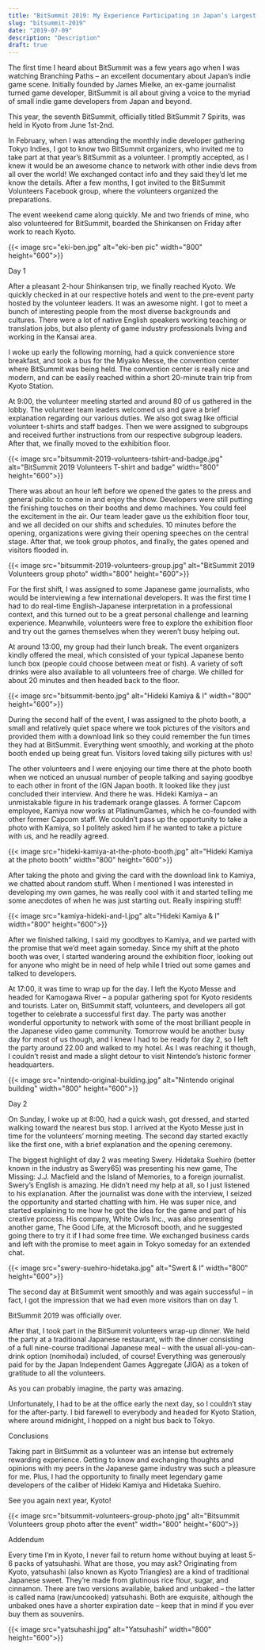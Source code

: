 ```yaml
---
title: "BitSummit 2019: My Experience Participating in Japan’s Largest Indie Game Show as a Volunteer"
slug: "bitsummit-2019"
date: "2019-07-09"
description: "Description"
draft: true
---
```


The first time I heard about BitSummit was a few years ago when I was watching Branching Paths – an excellent documentary about Japan’s indie game scene. Initially founded by James Mielke, an ex-game journalist turned game developer, BitSummit is all about giving a voice to the myriad of small indie game developers from Japan and beyond. 

This year, the seventh BitSummit, officially titled BitSummit 7 Spirits, was held in Kyoto from June 1st-2nd.

In February, when I was attending the monthly indie developer gathering Tokyo Indies, I got to know two BitSummit organizers, who invited me to take part at that year’s BitSummit as a volunteer. I promptly accepted, as I knew it would be an awesome chance to network with other indie devs from all over the world! We exchanged contact info and they said they’d let me know the details. After a few months, I got invited to the BitSummit Volunteers Facebook group, where the volunteers organized the preparations.

The event weekend came along quickly. Me and two friends of mine, who also volunteered for BitSummit, boarded the Shinkansen on Friday after work to reach Kyoto.

{{< image src="eki-ben.jpg" alt="eki-ben pic" width="800" height="600">}}

Day 1

After a pleasant 2-hour Shinkansen trip, we finally reached Kyoto. We quickly checked in at our respective hotels and went to the pre-event party hosted by the volunteer leaders. It was an awesome night. I got to meet a bunch of interesting people from the most diverse backgrounds and cultures. There were a lot of native English speakers working teaching or translation jobs, but also plenty of game industry professionals living and working in the Kansai area. 

I woke up early the following morning, had a quick convenience store breakfast, and took a bus for the Miyako Messe, the convention center where BitSummit was being held. The convention center is really nice and modern, and can be easily reached within a short 20-minute train trip from Kyoto Station. 

At 9:00, the volunteer meeting started and around 80 of us gathered in the lobby. The volunteer team leaders welcomed us and gave a brief explanation regarding our various duties. We also got swag like official volunteer t-shirts and staff badges. Then we were assigned to subgroups and received further instructions from our respective subgroup leaders. After that, we finally moved to the exhibition floor.

{{< image src="bitsummit-2019-volunteers-tshirt-and-badge.jpg" alt="BitSummit 2019 Volunteers T-shirt and badge" width="800" height="600">}}

There was about an hour left before we opened the gates to the press and general public to come in and enjoy the show. Developers were still putting the finishing touches on their booths and demo machines. You could feel the excitement in the air. Our team leader gave us the exhibition floor tour, and we all decided on our shifts and schedules. 10 minutes before the opening, organizations were giving their opening speeches on the central stage. After that, we took group photos, and finally, the gates opened and visitors flooded in.

{{< image src="bitsummit-2019-volunteers-group.jpg" alt="BitSummit 2019 Volunteers group photo" width="800" height="600">}}

For the first shift, I was assigned to some Japanese game journalists, who would be interviewing a few international developers. It was the first time I had to do real-time English-Japanese interpretation in a professional context, and this turned out to be a great personal challenge and learning experience. Meanwhile, volunteers were free to explore the exhibition floor and try out the games themselves when they weren’t busy helping out.

At around 13:00, my group had their lunch break. The event organizers kindly offered the meal, which consisted of your typical Japanese bento lunch box (people could choose between meat or fish). A variety of soft drinks were also available to all volunteers free of charge. We chilled for about 20 minutes and then headed back to the floor.

{{< image src="bitsummit-bento.jpg" alt="Hideki Kamiya & I" width="800" height="600">}}

During the second half of the event, I was assigned to the photo booth, a small and relatively quiet space where we took pictures of the visitors and provided them with a download link so they could remember the fun times they had at BitSummit. Everything went smoothly, and working at the photo booth ended up being great fun. Visitors loved taking silly pictures with us!

The other volunteers and I were enjoying our time there at the photo booth when we noticed an unusual number of people talking and saying goodbye to each other in front of the IGN Japan booth. It looked like they just concluded their interview. And there he was. Hideki Kamiya – an unmistakable figure in his trademark orange glasses. A former Capcom employee, Kamiya now works at PlatinumGames, which he co-founded with other former Capcom staff. We couldn’t pass up the opportunity to take a photo with Kamiya, so I politely asked him if he wanted to take a picture with us, and he readily agreed. 

{{< image src="hideki-kamiya-at-the-photo-booth.jpg" alt="Hideki Kamiya at the photo booth" width="800" height="600">}}

After taking the photo and giving the card with the download link to Kamiya, we chatted about random stuff. When I mentioned I was interested in developing my own games, he was really cool with it and started telling me some anecdotes of when he was just starting out. Really inspiring stuff!

{{< image src="kamiya-hideki-and-I.jpg" alt="Hideki Kamiya & I" width="800" height="600">}}

After we finished talking, I said my goodbyes to Kamiya, and we parted with the promise that we’d meet again someday. Since my shift at the photo booth was over, I started wandering around the exhibition floor, looking out for anyone who might be in need of help while I tried out some games and talked to developers.  

At 17:00, it was time to wrap up for the day. I left the Kyoto Messe and headed for Kamogawa River – a  popular gathering spot for Kyoto residents and tourists. Later on, BitSummit staff, volunteers, and developers all got together to celebrate a successful first day. The party was another wonderful opportunity to network with some of the most brilliant people in the Japanese video game community. Tomorrow would be another busy day for most of us though, and I knew I had to be ready for day 2, so I left the party around 22.00 and walked to my hotel. As I was reaching it though, I couldn’t resist and made a slight detour to visit Nintendo’s historic former headquarters.

{{< image src="nintendo-original-building.jpg" alt="Nintendo original building" width="800" height="600">}}

Day 2

On Sunday, I woke up at 8:00, had a quick wash, got dressed, and started walking toward the nearest bus stop. I arrived at the Kyoto Messe just in time for the volunteers’ morning meeting. The second day started exactly like the first one, with a brief explanation and the opening ceremony.

The biggest highlight of day 2 was meeting Swery. Hidetaka Suehiro (better known in the industry as Swery65) was presenting his new game, The Missing: J.J. Macfield and the Island of Memories, to a foreign journalist. Swery’s English is amazing. He didn’t need my help at all, so I just listened to his explanation. After the journalist was done with the interview, I seized the opportunity and started chatting with him. He was super nice, and started explaining to me how he got the idea for the game and part of his creative process. His company, White Owls Inc., was also presenting another game, The Good Life, at the Microsoft booth, and he suggested going there to try it if I had some free time. We exchanged business cards and left with the promise to meet again in Tokyo someday for an extended chat.

{{< image src="swery-suehiro-hidetaka.jpg" alt="Swert & I" width="800" height="600">}}

The second day at BitSummit went smoothly and was again successful – in fact, I got the impression that we had even more visitors than on day 1. 

BitSummit 2019 was officially over.

After that, I took part in the BitSummit volunteers wrap-up dinner. We held the party at a traditional Japanese restaurant, with the dinner consisting of a full nine-course traditional Japanese meal – with the usual all-you-can-drink option (nomihodai) included, of course! Everything was generously paid for by the Japan Independent Games Aggregate (JIGA) as a token of gratitude to all the volunteers. 

As you can probably imagine, the party was amazing.

Unfortunately, I had to be at the office early the next day, so I couldn’t stay for the after-party. I bid farewell to everybody and headed for Kyoto Station, where around midnight, I hopped on a night bus back to Tokyo.

Conclusions

Taking part in BitSummit as a volunteer was an intense but extremely rewarding experience. Getting to know and exchanging thoughts and opinions with my peers in the Japanese game industry was such a pleasure for me. Plus, I had the opportunity to finally meet legendary game developers of the caliber of Hideki Kamiya and Hidetaka Suehiro.

See you again next year, Kyoto!

{{< image src="bitsummit-volunteers-group-photo.jpg" alt="Bitsummit Volunteers group photo after the event" width="800" height="600">}}

Addendum

Every time I’m in Kyoto, I never fail to return home without buying at least 5-6 packs of yatsuhashi. What are those, you may ask? Originating from Kyoto, yatsuhashi (also known as Kyoto Triangles) are a kind of traditional Japanese sweet. They’re made from glutinous rice flour, sugar, and cinnamon. There are two versions available, baked and unbaked – the latter is called nama (raw/uncooked) yatsuhashi. Both are exquisite, although the unbaked ones have a shorter expiration date – keep that in mind if you ever buy them as souvenirs.

{{< image src="yatsuhashi.jpg" alt="Yatsuhashi" width="800" height="600">}}
